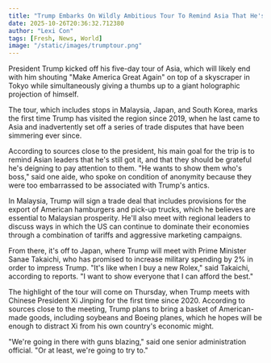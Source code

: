 ```yaml
---
title: "Trump Embarks On Wildly Ambitious Tour To Remind Asia That He's Still Here"
date: 2025-10-26T20:36:32.712380
author: "Lexi Con"
tags: [Fresh, News, World]
image: "/static/images/trumptour.png"
---
```



President Trump kicked off his five-day tour of Asia, which will likely end with him shouting "Make America Great Again" on top of a skyscraper in Tokyo while simultaneously giving a thumbs up to a giant holographic projection of himself.

The tour, which includes stops in Malaysia, Japan, and South Korea, marks the first time Trump has visited the region since 2019, when he last came to Asia and inadvertently set off a series of trade disputes that have been simmering ever since.

According to sources close to the president, his main goal for the trip is to remind Asian leaders that he's still got it, and that they should be grateful he's deigning to pay attention to them. "He wants to show them who's boss," said one aide, who spoke on condition of anonymity because they were too embarrassed to be associated with Trump's antics.

In Malaysia, Trump will sign a trade deal that includes provisions for the export of American hamburgers and pick-up trucks, which he believes are essential to Malaysian prosperity. He'll also meet with regional leaders to discuss ways in which the US can continue to dominate their economies through a combination of tariffs and aggressive marketing campaigns.

From there, it's off to Japan, where Trump will meet with Prime Minister Sanae Takaichi, who has promised to increase military spending by 2% in order to impress Trump. "It's like when I buy a new Rolex," said Takaichi, according to reports. "I want to show everyone that I can afford the best."

The highlight of the tour will come on Thursday, when Trump meets with Chinese President Xi Jinping for the first time since 2020. According to sources close to the meeting, Trump plans to bring a basket of American-made goods, including soybeans and Boeing planes, which he hopes will be enough to distract Xi from his own country's economic might.

"We're going in there with guns blazing," said one senior administration official. "Or at least, we're going to try to."